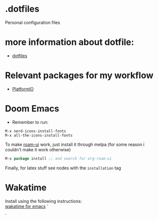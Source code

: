 # .dotfiles
Personal configuration files

# more information about dotfile:
- [dotfiles](https://github.com/webpro/dotfiles)

# Relevant packages for my workflow
- [PlatformIO](https://docs.platformio.org/en/latest/core/installation/development-version.html)

# Doom Emacs
- Remember to run:

```
M-x nerd-icons-install-fonts
M-x all-the-icons-install-fonts
```

To make [roam-ui](https://github.com/org-roam/org-roam-ui) work, just install it through melpa (for some reason i couldn't make it work otherwise)
```lisp
M-x package install ;; and search for org-roam-ui 
```

Finally, for latex stuff see nodes with the `installation` tag

# Wakatime

Install using the following instructions:   
[wakatime for emacs](https://wakatime.com/emacs)
`

`
